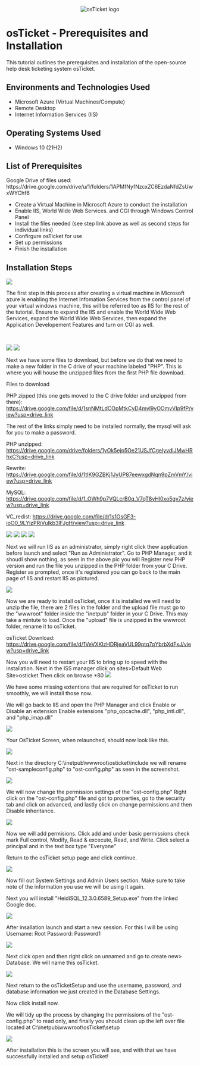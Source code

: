 <p align="center">
<img src="https://i.imgur.com/Clzj7Xs.png" alt="osTicket logo"/>
</p>

<h1>osTicket - Prerequisites and Installation</h1>
This tutorial outlines the prerequisites and installation of the open-source help desk ticketing system osTicket.<br />


<h2>Environments and Technologies Used</h2>

- Microsoft Azure (Virtual Machines/Compute)
- Remote Desktop
- Internet Information Services (IIS)

<h2>Operating Systems Used </h2>

- Windows 10</b> (21H2)

<h2>List of Prerequisites</h2>
Google Drive of files used: https://drive.google.com/drive/u/1/folders/1APMfNyfNzcxZC6EzdaNfdZsUwxWYChf6

- Create a Virtual Machine in Microsoft Azure to conduct the installation
- Enable IIS, World Wide Web Services. and CGI through Windows Control Panel
- Install the files needed (see step link above as well as second steps for individual links)
- Confirgure osTicket for use
- Set up permissions
- Finish the installation

<h2>Installation Steps</h2>

<p>
<img src="https://github.com/JillianMcDermott/osTicket-prereq/assets/172544849/fc956cfd-a74f-466f-8118-34c7a9a337f2"/>
</p>
<p>
The first step in this process after creating a virtual machine in Microsoft azure is enabling the Internet Infomation Services from the control panel of your virtual windows machine, this will be referred too as IIS for the rest of the tutorial. Ensure to expand the IIS and enable the World Wide Web Services, expand the World Wide Web Services, then expand the Application Developement Features and turn on CGI as well. 
</p>
<br />

<p>
  <img src="https://github.com/JillianMcDermott/osTicket-prereq/assets/172544849/6ddc2ac5-aaa2-42b1-8e30-ca9f1c4c5099"/>
<img src="https://github.com/JillianMcDermott/osTicket-prereq/assets/172544849/60351e06-58ea-4fa8-a9ad-70733e334698"/>
</p>
<p>
Next we have some files to download, but before we do that we need to make a new folder in the C drive of your machine labeled "PHP". This is where you will house the unzipped files from the first PHP file download.
  
Files to download

PHP zipped (this one gets moved to the C drive folder and unzipped from there): https://drive.google.com/file/d/1snNMtLdCOpMtkCyD4mvl9yOOmvVIp9fP/view?usp=drive_link

The rest of the links simply need to be installed normally, the mysql will ask for you to make a password.
  
PHP unzipped: https://drive.google.com/drive/folders/1yOk5ejp5Oe21USJfCgelyvdlJMwHRhxC?usp=drive_link

Rewrite: https://drive.google.com/file/d/1tIK9GZBKj1JyUP87eewxgdNqn9pZmVmY/view?usp=drive_link

MySQL: https://drive.google.com/file/d/1_OWh9p7VQLcrB0q_V7qT8yHl0xo5gv7z/view?usp=drive_link

VC_redist: https://drive.google.com/file/d/1s1OsGF3-ioO0_9LYizPRiVuIkb3lFJgH/view?usp=drive_link
<br />

<p>
<img src="https://github.com/JillianMcDermott/osTicket-prereq/assets/172544849/18ec3d2c-e8bb-4a55-9b10-b56af0ed5e86"/>
<img src="https://github.com/JillianMcDermott/osTicket-prereq/assets/172544849/e569d870-2ad7-4892-89c5-c16d6e5e3db4"/>
<img src="https://github.com/JillianMcDermott/osTicket-prereq/assets/172544849/c8513dda-da93-413c-97cf-f6d79d9cea1e"/>
<img src="https://github.com/JillianMcDermott/osTicket-prereq/assets/172544849/b07375b9-2a2f-45e2-b0d2-9ef023615e26"/>
</p>
<p>
Next we will run IIS as an administrator, simply right click thew application before launch and select "Run as Administrator".
Go to PHP Manager, and it shoudl show nothing, as seen in the above pic you will Register new PHP version and run the file you unzipped in the PHP folder from your C Drive. Register as prompted, once it's registered you can go back to the main page of IIS and restart IIS as pictured.
<br />
<p>
<img src="https://github.com/JillianMcDermott/osTicket-prereq/assets/172544849/91f9aa78-c0e8-4158-bcf8-915c45c95d89"/>
</p>
<p>
Now we are ready to install osTicket, once it is installed we will need to unzip the file, there are 2 files in the folder and the upload file must go to the "wwwroot" folder inside the "inetpub" folder in your C Drive. This may take a mintute to load. Once the "upload" file is unzipped in the wwwroot folder, rename it to osTicket.

osTicket Download: https://drive.google.com/file/d/1VeVXKlzHDRjeaVUL99ptq7qYbrbXdFxJ/view?usp=drive_link

Now you will need to restart your IIS to bring up to speed with the installation.
Next in the ISS manager click on sites>Default Web Site>osticket Then click on browse *80
<img src="https://github.com/JillianMcDermott/osTicket-prereq/assets/172544849/1098f4f8-529e-477e-b589-02322a73e8f3"/>

We have some missing extentions that are required for osTicket to run smoothly, we will install those now.

We will go back to IIS and open the PHP Manager and click Enable or Disable an extension Enable extensions "php_opcache.dll", "php_intl.dll", and "php_imap.dll"

<img src="https://github.com/JillianMcDermott/osTicket-prereq/assets/172544849/9eeaf78f-a8e4-483c-af89-88a63b5599b4"/>

Your OsTicket Screen, when relaunched, should now look like this.

<img src="https://github.com/JillianMcDermott/osTicket-prereq/assets/172544849/6cee62ae-5a80-4f9a-95fd-d08725cda1c1"/>

Next in the directory C:\inetpub\wwwroot\osticket\include we will rename "ost-sampleconfig.php" to "ost-config.php" as seen in the screenshot.

<img src="https://github.com/JillianMcDermott/osTicket-prereq/assets/172544849/d4a8adaa-ca9f-4eaa-9add-3124bd8bde8d"/>

We will now change the permission settings of the "ost-config.php" Right click on the "ost-config.php" file and got to properties, go to the security tab and click on advanced, and lastly click on change permissions and then Disable inheritance.

<img src="https://github.com/JillianMcDermott/osTicket-prereq/assets/172544849/47e7190b-b60e-44d0-a1b0-87b174c4f45c"/>

Now we will add permisions. Click add and under basic permissions check mark Full control, Modify, Read & excecute, Read, and Write. Click select a principal and in the text box type "Everyone"

Return to the osTicket setup page and click continue.

<img src="https://github.com/JillianMcDermott/osTicket-prereq/assets/172544849/ff9e6cc0-b5f3-406d-8ba4-90b1c50d08ab"/>

Now fill out System Settings and Admin Users section. Make sure to take note of the information you use we will be using it again.

Next you will install "HeidiSQL_12.3.0.6589_Setup.exe" from the linked Google doc.

<img src="https://github.com/JillianMcDermott/osTicket-prereq/assets/172544849/df58556b-47a2-42af-8cee-040b7ea15abe"/>

After insallation launch and start a new session. For this I will be using Username: Root Password: Password1

<img src="https://github.com/JillianMcDermott/osTicket-prereq/assets/172544849/f0137d7d-0172-48cf-8816-8a98390fd44a"/>

Next click open and then right click on unnamed and go to create new> Database. We will name this osTicket.

<img src="https://github.com/JillianMcDermott/osTicket-prereq/assets/172544849/a8173348-7bef-4939-8858-2268513e6a6f"/>

Next return to the osTicketSetup and use the username, password, and database information we just created in the Database Settings.

Now click install now.

We will tidy up the process by changing the permissions of the "ost-config.php" to read only, and finally you should clean up the left over file located at C:\inetpub\wwwroot\osTicket\setup

<img src="https://github.com/JillianMcDermott/osTicket-prereq/assets/172544849/5ad4f28a-3b45-41e4-89dd-4e208aa45dfc"/>

After installation this is the screen you will see, and with that we have successfully installed and setup osTicket!
<br />

</p>
<br />
